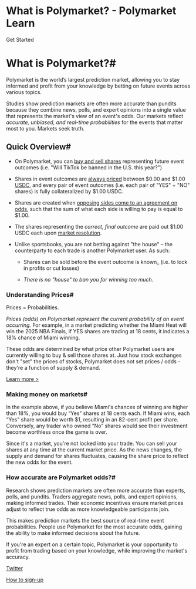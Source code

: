 # What is Polymarket? - Polymarket Learn

Get Started

# What is Polymarket?#

Polymarket is the world’s largest prediction market, allowing you to stay informed and profit from your knowledge by betting on future events across various topics.

Studies show prediction markets are often more accurate than pundits because they combine news, polls, and expert opinions into a single value that represents the market's view of an event's odds. Our markets reflect _accurate, unbiased, and real-time probabilities_ for the events that matter most to you. Markets seek truth.

## Quick Overview#

  * On Polymarket, you can [buy and sell shares](/docs/guides/get-started/making-your-first-trade) representing future event outcomes (i.e. "Will TikTok be banned in the U.S. this year?")

  * Shares in event outcomes are [always priced](/docs/guides/get-started/what-is-polymarket#understanding-prices) between $0.00 and $1.00 [USDC](/docs/guides/FAQ/why-do-i-need-crypto#why-usdc), and every pair of event outcomes (i.e. each pair of "YES" + "NO" shares) is fully collateralized by $1.00 USDC.

  * Shares are created when [opposing sides come to an agreement on odds](/docs/guides/trading/limit-orders), such that the sum of what each side is willing to pay is equal to $1.00.

  * The shares representing the _correct, final outcome_ are paid out $1.00 USDC each upon [market resolution](/docs/guides/markets/how-are-markets-resolved).

  * Unlike sportsbooks, you are not betting against "the house" – the counterparty to each trade is another Polymarket user. As such:

    * Shares can be sold before the event outcome is known_ (i.e. to lock in profits or cut losses)

    * _There is no "house" to ban you for winning too much._




### Understanding Prices#

Prices = Probabilities.

_Prices (odds) on Polymarket represent the current probability of an event occurring._ For example, in a market predicting whether the Miami Heat will win the 2025 NBA Finals, if YES shares are trading at 18 cents, it indicates a 18% chance of Miami winning.

These odds are determined by what price other Polymarket users are currently willing to buy & sell those shares at. Just how stock exchanges don't "set" the prices of stocks, Polymarket does not set prices / odds - they're a function of supply & demand.

[Learn more >](/docs/guides/trading/how-are-prices-calculated)

### Making money on markets#

In the example above, if you believe Miami's chances of winning are higher than 18%, you would buy “Yes” shares at 18 cents each. If Miami wins, each “Yes” share would be worth $1, resulting in an 82-cent profit per share. Conversely, any trader who owned “No” shares would see their investment become worthless once the game is over.

Since it's a market, you're not locked into your trade. You can sell your shares at any time at the current market price. As the news changes, the supply and demand for shares fluctuates, causing the share price to reflect the new odds for the event.

### How accurate are Polymarket odds?#

Research shows prediction markets are often more accurate than experts, polls, and pundits. Traders aggregate news, polls, and expert opinions, making informed trades. Their economic incentives ensure market prices adjust to reflect true odds as more knowledgeable participants join.

This makes prediction markets the best source of real-time event probabilities. People use Polymarket for the most accurate odds, gaining the ability to make informed decisions about the future.

If you're an expert on a certain topic, Polymarket is your opportunity to profit from trading based on your knowledge, while improving the market's accuracy.

[Twitter](https://x.com/polymarket)

[How to sign-up](/docs/guides/get-started/how-to-signup/)

[](https://x.com/polymarket)[](https://discord.gg/polymarket)[](https://github.com/polymarket)

[](https://github.com/polymarket/learn/blob/main/pages/docs/guides/get-started/what-is-polymarket.mdx)